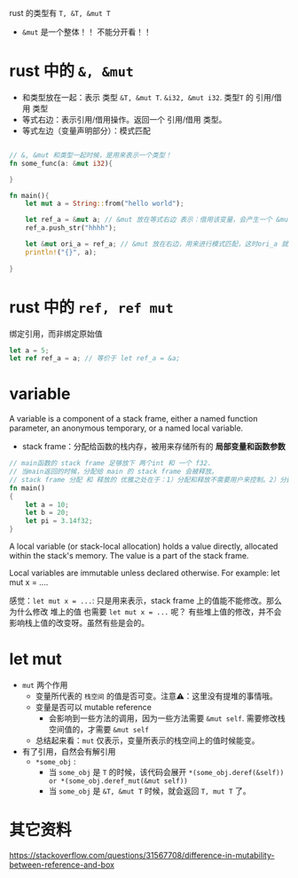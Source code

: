 rust 的类型有 `T, &T, &mut T`

* `&mut` 是一个整体！！ 不能分开看！！

# rust 中的 `&, &mut`

* 和类型放在一起：表示 类型 `&T, &mut T`. `&i32, &mut i32`.  类型`T` 的 引用/借用 类型
* 等式右边：表示引用/借用操作。返回一个 引用/借用 类型。
* 等式左边（变量声明部分）：模式匹配

```rust

// &, &mut 和类型一起时候，是用来表示一个类型！
fn some_func(a: &mut i32){

}

fn main(){
    let mut a = String::from("hello world");

    let ref_a = &mut a; // &mut 放在等式右边 表示：借用该变量，会产生一个 &mut T 类型的变量（ref_a）
    ref_a.push_str("hhhh");

    let &mut ori_a = ref_a; // &mut 放在右边，用来进行模式匹配，这时ori_a 就是一个 String 类型。所以该操作等价于 `let ori_a = *ref_a`。会发生move。所以会报错。
    println!("{}", a);  
  
}
```

# rust 中的 `ref, ref mut`

绑定引用，而非绑定原始值
```rust
let a = 5;
let ref ref_a = a; // 等价于 let ref_a = &a;
```

# variable


A variable is a component of a stack frame, either a named function parameter, an anonymous temporary, or a named local variable.
* stack frame：分配给函数的栈内存，被用来存储所有的 **局部变量和函数参数**

```rust
// main函数的 stack frame 足够放下 两个int 和 一个 f32.
// 当main返回的时候，分配给 main 的 stack frame 会被释放。
// stack frame 分配 和 释放的 优雅之处在于：1）分配和释放不需要用户来控制。2）分配的大小可以由compiler计算出来，因为编译器知道函数里面用了哪些局部变量。
fn main() 
{ 
    let a = 10; 
    let b = 20; 
    let pi = 3.14f32; 
} 
```

A local variable (or stack-local allocation) holds a value directly, allocated within the stack's memory. The value is a part of the stack frame.

Local variables are immutable unless declared otherwise. For example: let mut x = ....

感觉：`let mut x = ...`: 只是用来表示，stack frame 上的值能不能修改。那么为什么修改 堆上的值 也需要 `let mut x = ...` 呢？ 有些堆上值的修改，并不会影响栈上值的改变呀。虽然有些是会的。





# let mut

* `mut` 两个作用
  * 变量所代表的 `栈空间` 的值是否可变。注意⚠️：这里没有提堆的事情哦。
  * 变量是否可以 mutable reference
    * 会影响到一些方法的调用，因为一些方法需要 `&mut self`.  需要修改栈空间值的，才需要 `&mut self`
  * 总结起来看：`mut` 仅表示，变量所表示的栈空间上的值时候能变。
* 有了引用，自然会有解引用
  * `*some_obj` :
    * 当 `some_obj` 是 `T` 的时候，该代码会展开 `*(some_obj.deref(&self)) or *(some_obj.deref_mut(&mut self))` 
    * 当 `some_obj` 是 `&T, &mut T` 时候，就会返回 `T, mut T` 了。



# 其它资料

https://stackoverflow.com/questions/31567708/difference-in-mutability-between-reference-and-box
